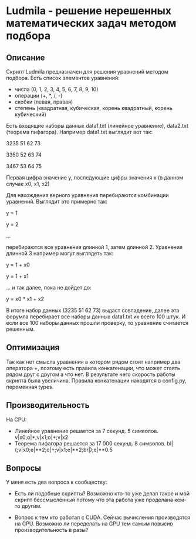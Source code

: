 # Ludmila - решение нерешенных математических задач методом подбора

## Описание
Скрипт Ludmila предназначен для решения уравнений методом подбора.
Есть список элементов уравнений:

- числа (0, 1, 2, 3, 4, 5, 6, 7, 8, 9, 10)
- операции (+, *, /, -)
- скобки (левая, правая)
- степень (квадратная, кубическая, корень квадратный, корень кубический)

Есть входящие наборы данных data1.txt (линейное уравнение), data2.txt (теорема пифагора). Например data1.txt выглядит вот так:

3235	51	62	73

3350	52	63	74

3467	53	64	75

Первая цифра значение y, последующие цифры значения x (в данном случае x0, x1, x2) 

Для нахождения верного уравнения перебираются комбинации уравнений. Выглядит это примерно так:

y = 1

y = 2

... 

перебираются все уравнения длинной 1, затем длинной 2. Уравнения длинной 3 например могут выглядеть так:

y = 1 + x0

y = 1 + x1

... и так далее, пока не дойдет до:

y = x0 * x1 + x2

В итоге набор данных (3235	51	62	73) выдаст совпадение, далее эта форумла перебирает все наборы данных data1.txt их всего 100 штук. И если все 100 наборы данных прошли проверку, то уравнение считается решенным.

## Оптимизация

Так как нет смысла уравнения в котором рядом стоят например два оператора +, поэтому есть правила конкатенации, что может стоять рядом друг с другом а что нет. В результате чего скорость работы скрипта была увеличина. Правила конкатенации находятся в config.py, переменная types.

## Производительность

На CPU:

- Линейное уравнение решается за 7 секунд. 5 символов. v|x0;o|*;v|x1;o|+;v|x2 
- Теорема пифагора решается за 17 000 секунд. 8 символов. bl|(;v|x0;e|**2;o|+;v|x1;e|**2;br|);e|**0.5

## Вопросы
У меня есть два вопроса к сообществу:

- Есть ли подобные скрипты? Возможно кто-то уже делал такое и мой скрипт бессмысленный потому что эта работа уже проделана кем-то другим.

- Вопрос к тем кто работал с CUDA. Сейчас вычисления производятся на CPU. Возможно ли переделать на GPU тем самым повысив производительность в разы?